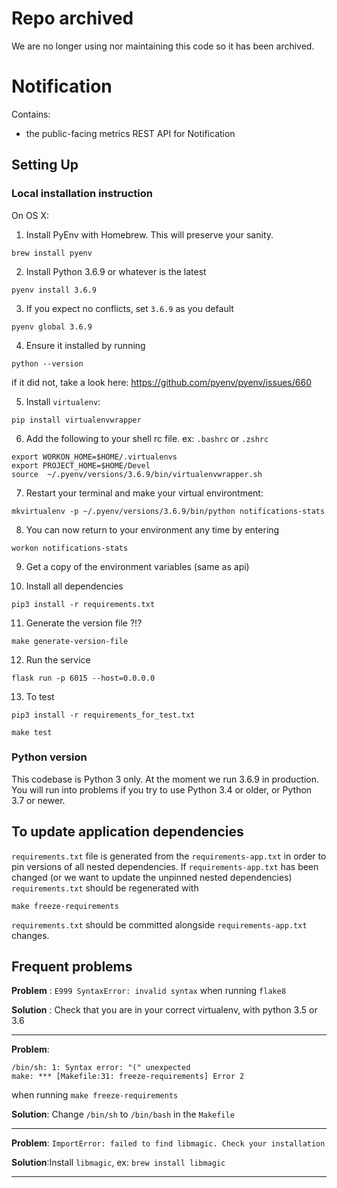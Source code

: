 # Repo archived

We are no longer using nor maintaining this code so it has been archived.


# Notification

Contains:

- the public-facing metrics REST API for Notification

## Setting Up

### Local installation instruction

On OS X:

1. Install PyEnv with Homebrew. This will preserve your sanity.

`brew install pyenv`

2. Install Python 3.6.9 or whatever is the latest

`pyenv install 3.6.9`

3. If you expect no conflicts, set `3.6.9` as you default

`pyenv global 3.6.9`

4. Ensure it installed by running

`python --version`

if it did not, take a look here: https://github.com/pyenv/pyenv/issues/660

5. Install `virtualenv`:

`pip install virtualenvwrapper`

6. Add the following to your shell rc file. ex: `.bashrc` or `.zshrc`

```
export WORKON_HOME=$HOME/.virtualenvs
export PROJECT_HOME=$HOME/Devel
source  ~/.pyenv/versions/3.6.9/bin/virtualenvwrapper.sh
```

7. Restart your terminal and make your virtual environtment:

`mkvirtualenv -p ~/.pyenv/versions/3.6.9/bin/python notifications-stats`

8. You can now return to your environment any time by entering

`workon notifications-stats`

9. Get a copy of the environment variables (same as api)

10. Install all dependencies

`pip3 install -r requirements.txt`

11. Generate the version file ?!?

`make generate-version-file`

12. Run the service

`flask run -p 6015 --host=0.0.0.0`

13. To test

`pip3 install -r requirements_for_test.txt`

`make test`

### Python version

This codebase is Python 3 only. At the moment we run 3.6.9 in production. You will run into problems if you try to use Python 3.4 or older, or Python 3.7 or newer.

## To update application dependencies

`requirements.txt` file is generated from the `requirements-app.txt` in order to pin
versions of all nested dependencies. If `requirements-app.txt` has been changed (or
we want to update the unpinned nested dependencies) `requirements.txt` should be
regenerated with

```
make freeze-requirements
```

`requirements.txt` should be committed alongside `requirements-app.txt` changes.

## Frequent problems

**Problem** : `E999 SyntaxError: invalid syntax` when running `flake8`

**Solution** : Check that you are in your correct virtualenv, with python 3.5 or 3.6

---

**Problem**:

```
/bin/sh: 1: Syntax error: "(" unexpected
make: *** [Makefile:31: freeze-requirements] Error 2
```

when running `make freeze-requirements`

**Solution**: Change `/bin/sh` to `/bin/bash` in the `Makefile`

---

**Problem**: `ImportError: failed to find libmagic. Check your installation`

**Solution**:Install `libmagic`, ex: `brew install libmagic`

---
